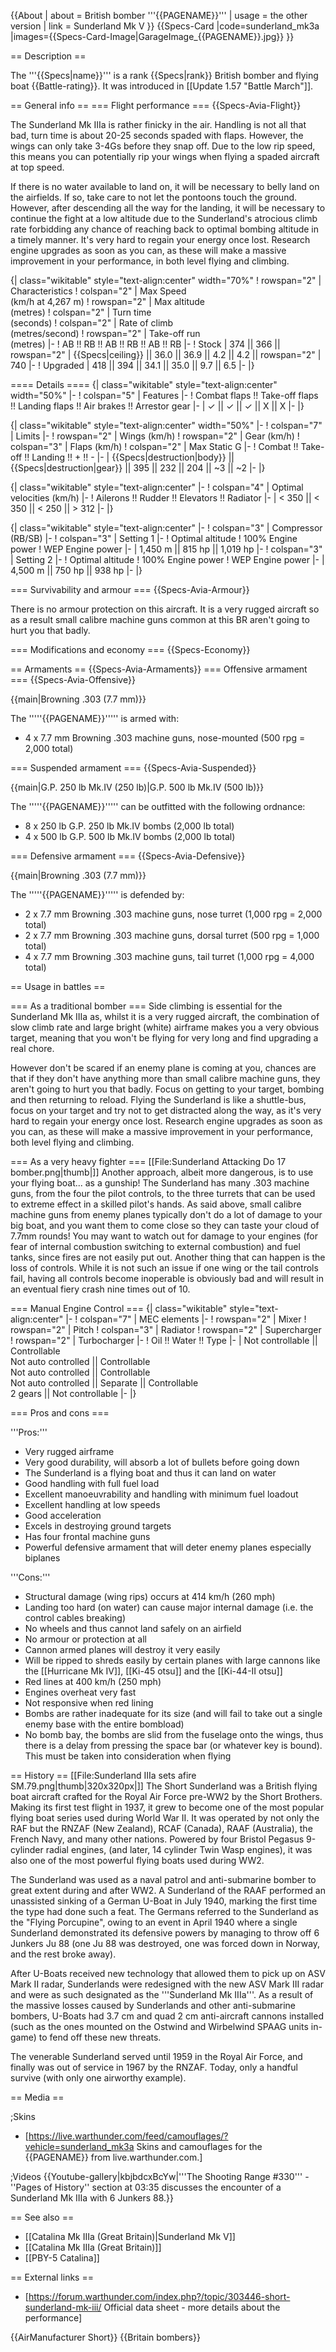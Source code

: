 {{About
| about = British bomber '''{{PAGENAME}}'''
| usage = the other version
| link = Sunderland Mk V
}}
{{Specs-Card
|code=sunderland_mk3a
|images={{Specs-Card-Image|GarageImage_{{PAGENAME}}.jpg}}
}}

== Description ==
<!-- ''In the description, the first part should be about the history of and the creation and combat usage of the aircraft, as well as its key features. In the second part, tell the reader about the aircraft in the game. Insert a screenshot of the vehicle, so that if the novice player does not remember the vehicle by name, he will immediately understand what kind of vehicle the article is talking about.'' -->
The '''{{Specs|name}}''' is a rank {{Specs|rank}} British bomber and flying boat {{Battle-rating}}. It was introduced in [[Update 1.57 "Battle March"]].

== General info ==
=== Flight performance ===
{{Specs-Avia-Flight}}
<!-- ''Describe how the aircraft behaves in the air. Speed, manoeuvrability, acceleration and allowable loads - these are the most important characteristics of the vehicle.'' -->
The Sunderland Mk IIIa is rather finicky in the air. Handling is not all that bad, turn time is about 20-25 seconds spaded with flaps. However, the wings can only take 3-4Gs before they snap off. Due to the low rip speed, this means you can potentially rip your wings when flying a spaded aircraft at top speed.

If there is no water available to land on, it will be necessary to belly land on the airfields. If so, take care to not let the pontoons touch the ground. However, after descending all the way for the landing, it will be necessary to continue the fight at a low altitude due to the Sunderland's atrocious climb rate forbidding any chance of reaching back to optimal bombing altitude in a timely manner. It's very hard to regain your energy once lost. Research engine upgrades as soon as you can, as these will make a massive improvement in your performance, in both level flying and climbing.

{| class="wikitable" style="text-align:center" width="70%"
! rowspan="2" | Characteristics
! colspan="2" | Max Speed<br>(km/h at 4,267 m)
! rowspan="2" | Max altitude<br>(metres)
! colspan="2" | Turn time<br>(seconds)
! colspan="2" | Rate of climb<br>(metres/second)
! rowspan="2" | Take-off run<br>(metres)
|-
! AB !! RB !! AB !! RB !! AB !! RB
|-
! Stock
| 374 || 366 || rowspan="2" | {{Specs|ceiling}} || 36.0 || 36.9 || 4.2 || 4.2 || rowspan="2" | 740
|-
! Upgraded
| 418 || 394 || 34.1 || 35.0 || 9.7 || 6.5
|-
|}

==== Details ====
{| class="wikitable" style="text-align:center" width="50%"
|-
! colspan="5" | Features
|-
! Combat flaps !! Take-off flaps !! Landing flaps !! Air brakes !! Arrestor gear
|-
| ✓ || ✓ || ✓ || X || X     <!-- ✓ -->
|-
|}

{| class="wikitable" style="text-align:center" width="50%"
|-
! colspan="7" | Limits
|-
! rowspan="2" | Wings (km/h)
! rowspan="2" | Gear (km/h)
! colspan="3" | Flaps (km/h)
! colspan="2" | Max Static G
|-
! Combat !! Take-off !! Landing !! + !! -
|-
| {{Specs|destruction|body}} || {{Specs|destruction|gear}} || 395 || 232 || 204 || ~3 || ~2
|-
|}

{| class="wikitable" style="text-align:center"
|-
! colspan="4" | Optimal velocities (km/h)
|-
! Ailerons !! Rudder !! Elevators !! Radiator
|-
| < 350 || < 350 || < 250 || > 312
|-
|}

{| class="wikitable" style="text-align:center"
|-
! colspan="3" | Compressor (RB/SB)
|-
! colspan="3" | Setting 1
|-
! Optimal altitude
! 100% Engine power
! WEP Engine power
|-
| 1,450 m || 815 hp || 1,019 hp
|-
! colspan="3" | Setting 2
|-
! Optimal altitude
! 100% Engine power
! WEP Engine power
|-
| 4,500 m || 750 hp || 938 hp
|-
|}

=== Survivability and armour ===
{{Specs-Avia-Armour}}
<!-- ''Examine the survivability of the aircraft. Note how vulnerable the structure is and how secure the pilot is, whether the fuel tanks are armoured, etc. Describe the armour, if there is any, and also mention the vulnerability of other critical aircraft systems.'' -->
There is no armour protection on this aircraft. It is a very rugged aircraft so as a result small calibre machine guns common at this BR aren't going to hurt you that badly.

=== Modifications and economy ===
{{Specs-Economy}}

== Armaments ==
{{Specs-Avia-Armaments}}
=== Offensive armament ===
{{Specs-Avia-Offensive}}
<!-- ''Describe the offensive armament of the aircraft, if any. Describe how effective the cannons and machine guns are in a battle, and also what belts or drums are better to use. If there is no offensive weaponry, delete this subsection.'' -->
{{main|Browning .303 (7.7 mm)}}

The '''''{{PAGENAME}}''''' is armed with:

* 4 x 7.7 mm Browning .303 machine guns, nose-mounted (500 rpg = 2,000 total)

=== Suspended armament ===
{{Specs-Avia-Suspended}}
<!-- ''Describe the aircraft's suspended armament: additional cannons under the wings, bombs, rockets and torpedoes. This section is especially important for bombers and attackers. If there is no suspended weaponry remove this subsection.'' -->
{{main|G.P. 250 lb Mk.IV (250 lb)|G.P. 500 lb Mk.IV (500 lb)}}

The '''''{{PAGENAME}}''''' can be outfitted with the following ordnance:

* 8 x 250 lb G.P. 250 lb Mk.IV bombs (2,000 lb total)
* 4 x 500 lb G.P. 500 lb Mk.IV bombs (2,000 lb total)

=== Defensive armament ===
{{Specs-Avia-Defensive}}
<!-- ''Defensive armament with turret machine guns or cannons, crewed by gunners. Examine the number of gunners and what belts or drums are better to use. If defensive weaponry is not available, remove this subsection.'' -->
{{main|Browning .303 (7.7 mm)}}

The '''''{{PAGENAME}}''''' is defended by:

* 2 x 7.7 mm Browning .303 machine guns, nose turret (1,000 rpg = 2,000 total)
* 2 x 7.7 mm Browning .303 machine guns, dorsal turret (500 rpg = 1,000 total)
* 4 x 7.7 mm Browning .303 machine guns, tail turret (1,000 rpg = 4,000 total)

== Usage in battles ==
<!-- ''Describe the tactics of playing in the aircraft, the features of using aircraft in a team and advice on tactics. Refrain from creating a "guide" - do not impose a single point of view, but instead, give the reader food for thought. Examine the most dangerous enemies and give recommendations on fighting them. If necessary, note the specifics of the game in different modes (AB, RB, SB).'' -->
=== As a traditional bomber ===
Side climbing is essential for the Sunderland Mk IIIa as, whilst it is a very rugged aircraft, the combination of slow climb rate and large bright (white) airframe makes you a very obvious target, meaning that you won't be flying for very long and find upgrading a real chore.

However don't be scared if an enemy plane is coming at you, chances are that if they don't have anything more than small calibre machine guns, they aren't going to hurt you that badly. Focus on getting to your target, bombing and then returning to reload. Flying the Sunderland is like a shuttle-bus, focus on your target and try not to get distracted along the way, as it's very hard to regain your energy once lost. Research engine upgrades as soon as you can, as these will make a massive improvement in your performance, both level flying and climbing.

=== As a very heavy fighter ===
[[File:Sunderland Attacking Do 17 bomber.png|thumb|]]
Another approach, albeit more dangerous, is to use your flying boat... as a gunship! The Sunderland has many .303 machine guns, from the four the pilot controls, to the three turrets that can be used to extreme effect in a skilled pilot's hands. As said above, small calibre machine guns from enemy planes typically don't do a lot of damage to your big boat, and you want them to come close so they can taste your cloud of 7.7mm rounds! You may want to watch out for damage to your engines (for fear of internal combustion switching to external combustion) and fuel tanks, since fires are not easily put out. Another thing that can happen is the loss of controls. While it is not such an issue if one wing or the tail controls fail, having all controls become inoperable is obviously bad and will result in an eventual fiery crash nine times out of 10.

=== Manual Engine Control ===
{| class="wikitable" style="text-align:center"
|-
! colspan="7" | MEC elements
|-
! rowspan="2" | Mixer
! rowspan="2" | Pitch
! colspan="3" | Radiator
! rowspan="2" | Supercharger
! rowspan="2" | Turbocharger
|-
! Oil !! Water !! Type
|-
| Not controllable || Controllable<br>Not auto controlled || Controllable<br>Not auto controlled || Controllable<br>Not auto controlled || Separate || Controllable<br>2 gears || Not controllable
|-
|}

=== Pros and cons ===
<!-- ''Summarise and briefly evaluate the vehicle in terms of its characteristics and combat effectiveness. Mark its pros and cons in the bulleted list. Try not to use more than 6 points for each of the characteristics. Avoid using categorical definitions such as "bad", "good" and the like - use substitutions with softer forms such as "inadequate" and "effective".'' -->

'''Pros:'''

* Very rugged airframe
* Very good durability, will absorb a lot of bullets before going down
* The Sunderland is a flying boat and thus it can land on water
* Good handling with full fuel load
* Excellent manoeuvrability and handling with minimum fuel loadout
* Excellent handling at low speeds
* Good acceleration
* Excels in destroying ground targets
* Has four frontal machine guns
* Powerful defensive armament that will deter enemy planes especially biplanes

'''Cons:'''

* Structural damage (wing rips) occurs at 414 km/h (260 mph)
* Landing too hard (on water) can cause major internal damage (i.e. the control cables breaking)
* No wheels and thus cannot land safely on an airfield
* No armour or protection at all
* Cannon armed planes will destroy it very easily
* Will be ripped to shreds easily by certain planes with large cannons like the [[Hurricane Mk IV]], [[Ki-45 otsu]] and the [[Ki-44-II otsu]]
* Red lines at 400 km/h (250 mph)
* Engines overheat very fast
* Not responsive when red lining
* Bombs are rather inadequate for its size (and will fail to take out a single enemy base with the entire bombload)
* No bomb bay, the bombs are slid from the fuselage onto the wings, thus there is a delay from pressing the space bar (or whatever key is bound). This must be taken into consideration when flying

== History ==
[[File:Sunderland IIIa sets afire SM.79.png|thumb|320x320px|]]
The Short Sunderland was a British flying boat aircraft crafted for the Royal Air Force pre-WW2 by the Short Brothers. Making its first test flight in 1937, it grew to become one of the most popular flying boat series used during World War II. It was operated by not only the RAF but the RNZAF (New Zealand), RCAF (Canada), RAAF (Australia), the French Navy, and many other nations. Powered by four Bristol Pegasus 9-cylinder radial engines, (and later, 14 cylinder Twin Wasp engines), it was also one of the most powerful flying boats used during WW2.

The Sunderland was used as a naval patrol and anti-submarine bomber to great extent during and after WW2. A Sunderland of the RAAF performed an unassisted sinking of a German U-Boat in July 1940, marking the first time the type had done such a feat. The Germans referred to the Sunderland as the "Flying Porcupine", owing to an event in April 1940 where a single Sunderland demonstrated its defensive powers by managing to throw off 6 Junkers Ju 88 (one Ju 88 was destroyed, one was forced down in Norway, and the rest broke away).

After U-Boats received new technology that allowed them to pick up on ASV Mark II radar, Sunderlands were redesigned with the new ASV Mark III radar and were as such designated as the '''Sunderland Mk IIIa'''. As a result of the massive losses caused by Sunderlands and other anti-submarine bombers, U-Boats had 3.7 cm and quad 2 cm anti-aircraft cannons installed (such as the ones mounted on the Ostwind and Wirbelwind SPAAG units in-game) to fend off these new threats.

The venerable Sunderland served until 1959 in the Royal Air Force, and finally was out of service in 1967 by the RNZAF. Today, only a handful survive (with only one airworthy example).

== Media ==
<!-- ''Excellent additions to the article would be video guides, screenshots from the game, and photos.'' -->

;Skins
* [https://live.warthunder.com/feed/camouflages/?vehicle=sunderland_mk3a Skins and camouflages for the {{PAGENAME}} from live.warthunder.com.]

;Videos
{{Youtube-gallery|kbjbdcxBcYw|'''The Shooting Range #330''' - ''Pages of History'' section at 03:35 discusses the encounter of a Sunderland Mk IIIa with 6 Junkers 88.}}

== See also ==
<!-- ''Links to the articles on the War Thunder Wiki that you think will be useful for the reader, for example:''
* ''reference to the series of the aircraft;''
* ''links to approximate analogues of other nations and research trees.'' -->

* [[Catalina Mk IIIa (Great Britain)|Sunderland Mk V]]
* [[Catalina Mk IIIa (Great Britain)]]
* [[PBY-5 Catalina]]

== External links ==
<!--''Paste links to sources and external resources, such as:''
* ''topic on the official game forum;''
* ''other literature.''-->

* [https://forum.warthunder.com/index.php?/topic/303446-short-sunderland-mk-iii/ Official data sheet - more details about the performance]

{{AirManufacturer Short}}
{{Britain bombers}}